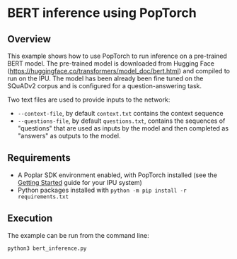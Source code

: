 <!-- Copyright (c) 2020 Graphcore Ltd. All rights reserved. -->
# BERT inference using PopTorch

## Overview

This example shows how to use PopTorch to run inference on a pre-trained BERT model.
The pre-trained model is downloaded from Hugging Face (<https://huggingface.co/transformers/model_doc/bert.html>) and compiled to run on the IPU.
The model has been already been fine tuned on the SQuADv2 corpus and is configured for a question-answering task.

Two text files are used to provide inputs to the network:
- `--context-file`, by default `context.txt` contains the context sequence
- `--questions-file`, by default `questions.txt`, contains the sequences of "questions" that are used as inputs by the model and then completed as "answers" as outputs to the model.

## Requirements

- A Poplar SDK environment enabled, with PopTorch installed (see the [Getting Started](https://docs.graphcore.ai/en/latest/getting-started.html) guide for your IPU system)
- Python packages installed with `python -m pip install -r requirements.txt`

## Execution

The example can be run from the command line:
```:bash
python3 bert_inference.py
```
